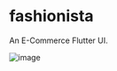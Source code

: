 # fashionista

An E-Commerce Flutter UI.


![image](https://github.com/mugonchez/fashionista/assets/25013710/821a4373-e107-4640-a2aa-f45c5051bd36)











